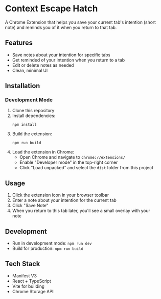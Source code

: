 # Context Escape Hatch

A Chrome Extension that helps you save your current tab's intention (short note) and reminds you of it when you return to that tab.

## Features

- Save notes about your intention for specific tabs
- Get reminded of your intention when you return to a tab
- Edit or delete notes as needed
- Clean, minimal UI

## Installation

### Development Mode

1. Clone this repository
2. Install dependencies:
   ```
   npm install
   ```
3. Build the extension:
   ```
   npm run build
   ```
4. Load the extension in Chrome:
   - Open Chrome and navigate to `chrome://extensions/`
   - Enable "Developer mode" in the top-right corner
   - Click "Load unpacked" and select the `dist` folder from this project

## Usage

1. Click the extension icon in your browser toolbar
2. Enter a note about your intention for the current tab
3. Click "Save Note"
4. When you return to this tab later, you'll see a small overlay with your note

## Development

- Run in development mode: `npm run dev`
- Build for production: `npm run build`

## Tech Stack

- Manifest V3
- React + TypeScript
- Vite for building
- Chrome Storage API